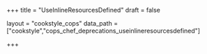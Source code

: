 +++
title = "UseInlineResourcesDefined"
draft = false

layout = "cookstyle_cops"
data_path = ["cookstyle","cops_chef_deprecations_useinlineresourcesdefined"]

+++

<!-- The content of this page is automatically generated from the
cops_chef_deprecations_useinlineresourcesdefined.yml file in github.com/chef/cookstyle/blob/master/docs-chef-io/data/cookstyle/. -->
